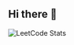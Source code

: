 ## Hi there 👋


![LeetCode Stats](https://leetcard.jacoblin.cool/Abhinavh_Leet?theme=dark&font=Marcellus&ext=activity)
<!--
**Abhinavh-2004/Abhinavh-2004** is a ✨ _special_ ✨ repository because its `README.md` (this file) appears on your GitHub profile.

Here are some ideas to get you started:

- 🔭 I’m currently working on ...
- 🌱 I’m currently learning ...
- 👯 I’m looking to collaborate on ...
- 🤔 I’m looking for help with ...
- 💬 Ask me about ...
- 📫 How to reach me: ...
- 😄 Pronouns: ...
- ⚡ Fun fact: ...
-->
